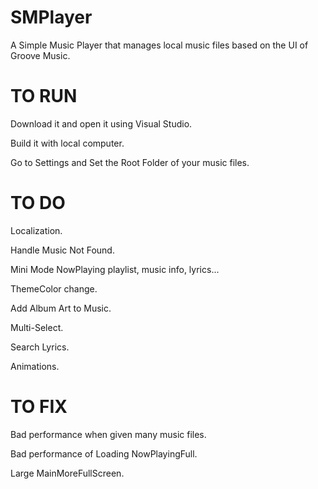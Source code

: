 # SMPlayer
A Simple Music Player that manages local music files based on the UI of Groove Music.

# TO RUN
Download it and open it using Visual Studio.

Build it with local computer.

Go to Settings and Set the Root Folder of your music files.

# TO DO
Localization.

Handle Music Not Found.

Mini Mode NowPlaying playlist, music info, lyrics...

ThemeColor change.

Add Album Art to Music.

Multi-Select.

Search Lyrics.

Animations.

# TO FIX

Bad performance when given many music files.

Bad performance of Loading NowPlayingFull.

Large MainMoreFullScreen.